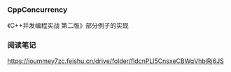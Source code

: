 ### CppConcurrency
《C++并发编程实战 第二版》部分例子的实现
### 阅读笔记
https://ioummey7zc.feishu.cn/drive/folder/fldcnPLl5CnsxeCBWqVhbjRj6JS
